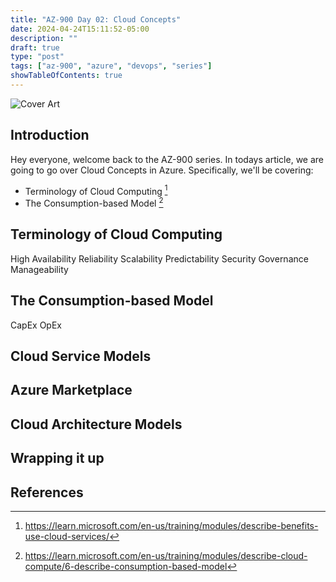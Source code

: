 ```yaml
---
title: "AZ-900 Day 02: Cloud Concepts"
date: 2024-04-24T15:11:52-05:00
description: ""
draft: true
type: "post"
tags: ["az-900", "azure", "devops", "series"]
showTableOfContents: true
---
```


![Cover Art](/images/posts/series/az-900/day-02/cover.png)

## Introduction

Hey everyone, welcome back to the AZ-900 series. In todays article, we are going to go over Cloud Concepts in Azure. Specifically, we'll be covering:

- Terminology of Cloud Computing [^1]
- The Consumption-based Model [^2]  


## Terminology of Cloud Computing

High Availability
Reliability
Scalability
Predictability
Security
Governance
Manageability

## The Consumption-based Model

CapEx
OpEx

## Cloud Service Models

## Azure Marketplace

## Cloud Architecture Models

## Wrapping it up

## References

[^1]: https://learn.microsoft.com/en-us/training/modules/describe-benefits-use-cloud-services/
[^2]: https://learn.microsoft.com/en-us/training/modules/describe-cloud-compute/6-describe-consumption-based-model 

